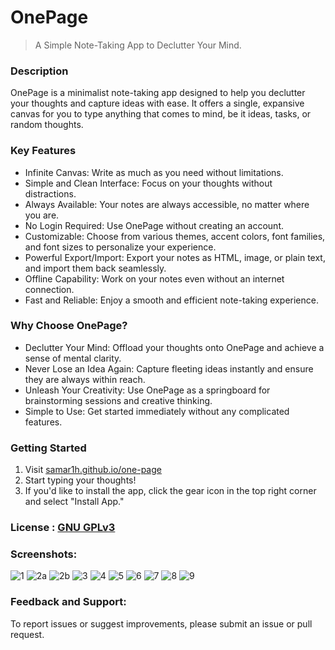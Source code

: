 # OnePage
> A Simple Note-Taking App to Declutter Your Mind.

### Description
OnePage is a minimalist note-taking app designed to help you declutter your thoughts and capture ideas with ease. It offers a single, expansive canvas for you to type anything that comes to mind, be it ideas, tasks, or random thoughts.

### Key Features
- Infinite Canvas: Write as much as you need without limitations.
- Simple and Clean Interface: Focus on your thoughts without distractions.
- Always Available: Your notes are always accessible, no matter where you are.
- No Login Required: Use OnePage without creating an account.
- Customizable: Choose from various themes, accent colors, font families, and font sizes to personalize your experience.
- Powerful Export/Import: Export your notes as HTML, image, or plain text, and import them back seamlessly.
- Offline Capability: Work on your notes even without an internet connection.
- Fast and Reliable: Enjoy a smooth and efficient note-taking experience.

### Why Choose OnePage?
- Declutter Your Mind: Offload your thoughts onto OnePage and achieve a sense of mental clarity.
- Never Lose an Idea Again: Capture fleeting ideas instantly and ensure they are always within reach.
- Unleash Your Creativity: Use OnePage as a springboard for brainstorming sessions and creative thinking.
- Simple to Use: Get started immediately without any complicated features.


### Getting Started
1. Visit [samar1h.github.io/one-page](https://samar1h.github.io/one-page/)
2. Start typing your thoughts!
3. If you'd like to install the app, click the gear icon in the top right corner and select "Install App."

### License : [GNU GPLv3](https://choosealicense.com/licenses/gpl-3.0/)

### Screenshots:
![1](/screenshots/1.png)
![2a](/screenshots/2a.png)
![2b](/screenshots/2b.png)
![3](/screenshots/3.png)
![4](/screenshots/4.png)
![5](/screenshots/5.png)
![6](/screenshots/6.png)
![7](/screenshots/7.png)
![8](/screenshots/8.png)
![9](/screenshots/9.png)

### Feedback and Support: 
To report issues or suggest improvements, please submit an issue or pull request.
